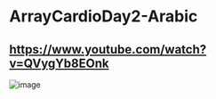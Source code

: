 # ArrayCardioDay2-Arabic


## https://www.youtube.com/watch?v=QVygYb8EOnk


![image](https://github.com/onisEg/ArrayCardioDay2-Arabic/assets/35266228/a9585f9f-af15-46c7-9759-659ca90304ec)


